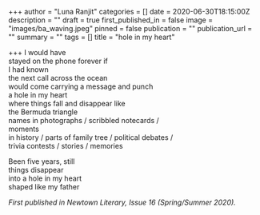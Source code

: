 +++
author = "Luna Ranjit"
categories = []
date = 2020-06-30T18:15:00Z
description = ""
draft = true
first_published_in = false
image = "images/ba_waving.jpeg"
pinned = false
publication = ""
publication_url = ""
summary = ""
tags = []
title = "hole in my heart"

+++
I would have  
stayed on the phone forever if  
I had known  
the next call across the ocean  
would come carrying a message and punch  
a hole in my heart  
where things fall and disappear like  
the Bermuda triangle  
names in photographs / scribbled notecards /  
moments  
in history / parts of family tree / political debates /  
trivia contests / stories / memories

Been five years, still  
things disappear  
into a hole in my heart  
shaped like my father

_First published in Newtown Literary, Issue 16 (Spring/Summer 2020)._